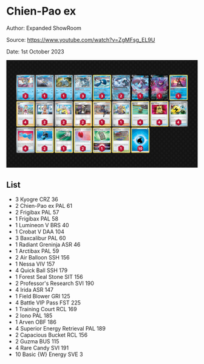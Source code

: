 # Chien-Pao ex

Author: Expanded ShowRoom

Source: <https://www.youtube.com/watch?v=ZgMFsg_EL9U>

Date: 1st October 2023

![decklist](../../images/MEW/Chien-Pao%20ex/1-%20Chien-Pao%20ex.png)

## List

* 3 Kyogre CRZ 36
* 2 Chien-Pao ex PAL 61
* 2 Frigibax PAL 57
* 1 Frigibax PAL 58
* 1 Lumineon V BRS 40
* 1 Crobat V DAA 104
* 3 Baxcalibur PAL 60
* 1 Radiant Greninja ASR 46
* 1 Arctibax PAL 59
* 2 Air Balloon SSH 156
* 1 Nessa VIV 157
* 4 Quick Ball SSH 179
* 1 Forest Seal Stone SIT 156
* 2 Professor's Research SVI 190
* 4 Irida ASR 147
* 1 Field Blower GRI 125
* 4 Battle VIP Pass FST 225
* 1 Training Court RCL 169
* 2 Iono PAL 185
* 1 Arven OBF 186
* 4 Superior Energy Retrieval PAL 189
* 2 Capacious Bucket RCL 156
* 2 Guzma BUS 115
* 4 Rare Candy SVI 191
* 10 Basic {W} Energy SVE 3

